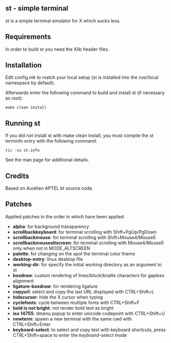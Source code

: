 st - simple terminal
--------------------
st is a simple terminal emulator for X which sucks less.


Requirements
------------
In order to build st you need the Xlib header files.


Installation
------------
Edit config.mk to match your local setup (st is installed into
the /usr/local namespace by default).

Afterwards enter the following command to build and install st (if
necessary as root):

    make clean install


Running st
----------
If you did not install st with make clean install, you must compile
the st terminfo entry with the following command:

    tic -sx st.info

See the man page for additional details.

Credits
-------
Based on Aurélien APTEL <aurelien dot aptel at gmail dot com> bt source code.

Patches
-------
Applied patches in the order in which have been applied

- **alpha**: for background transparency
- **scrollbackkeyboard**: for terminal scrolling with Shift+PgUp/PgDown  
- **scrollbackmouse**: for terminal scrolling with Shift+Mouse4/Mouse5  
- **scrollbackmousealtscreen**: for terminal scrolling with Mouse4/Mouse5 only when not in MODE_ALTSCREEN  
- **palette**: for changing on the spot the terminal color theme  
- **desktop-entry**: linux desktop file  
- **working-dir**: for specify the initial working directory as an argument to st  
- **boxdraw**: custom rendering of lines/block/braille characters for gapless alignment  
- **ligature-boxdraw**: for rendering ligature  
- **copyurl**: select and copy the last URL displayed with CTRL+Shift+L  
- **hidecursor**: hide the X cursor when typing  
- **cyclefonts**: cycle between multiple fonts with CTRL+Shift+F  
- **bold is not bright**: not render bold text as bright  
- **iso 14755**: dmenu popup to enter unicode codepoint with CTRL+Shift+U  
- **newterm**: spawn a new terminal with the same cwd with CTRL+Shift+Enter  
- **keyboard-select**: to select and copy text with keyboard shortcuts, press CTRL+Shift+space to enter the *keyboard-select* mode  
